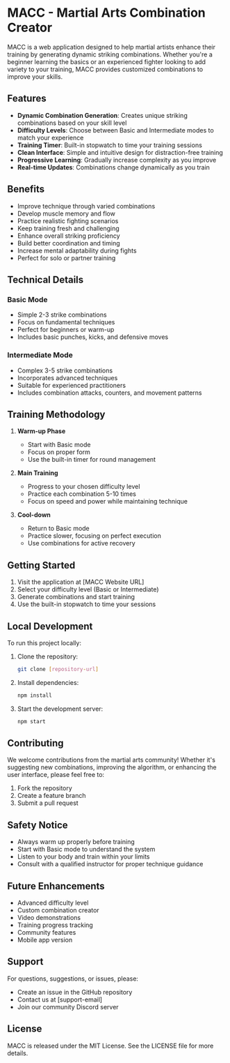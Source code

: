 # MACC - Martial Arts Combination Creator

MACC is a web application designed to help martial artists enhance their training by generating dynamic striking combinations. Whether you're a beginner learning the basics or an experienced fighter looking to add variety to your training, MACC provides customized combinations to improve your skills.

## Features

- **Dynamic Combination Generation**: Creates unique striking combinations based on your skill level
- **Difficulty Levels**: Choose between Basic and Intermediate modes to match your experience
- **Training Timer**: Built-in stopwatch to time your training sessions
- **Clean Interface**: Simple and intuitive design for distraction-free training
- **Progressive Learning**: Gradually increase complexity as you improve
- **Real-time Updates**: Combinations change dynamically as you train

## Benefits

- Improve technique through varied combinations
- Develop muscle memory and flow
- Practice realistic fighting scenarios
- Keep training fresh and challenging
- Enhance overall striking proficiency
- Build better coordination and timing
- Increase mental adaptability during fights
- Perfect for solo or partner training

## Technical Details

### Basic Mode
- Simple 2-3 strike combinations
- Focus on fundamental techniques
- Perfect for beginners or warm-up
- Includes basic punches, kicks, and defensive moves

### Intermediate Mode
- Complex 3-5 strike combinations
- Incorporates advanced techniques
- Suitable for experienced practitioners
- Includes combination attacks, counters, and movement patterns

## Training Methodology

1. **Warm-up Phase**
   - Start with Basic mode
   - Focus on proper form
   - Use the built-in timer for round management

2. **Main Training**
   - Progress to your chosen difficulty level
   - Practice each combination 5-10 times
   - Focus on speed and power while maintaining technique

3. **Cool-down**
   - Return to Basic mode
   - Practice slower, focusing on perfect execution
   - Use combinations for active recovery

## Getting Started

1. Visit the application at [MACC Website URL]
2. Select your difficulty level (Basic or Intermediate)
3. Generate combinations and start training
4. Use the built-in stopwatch to time your sessions

## Local Development

To run this project locally:

1. Clone the repository:
   ```bash
   git clone [repository-url]
   ```

2. Install dependencies:
   ```bash
   npm install
   ```

3. Start the development server:
   ```bash
   npm start
   ```

## Contributing

We welcome contributions from the martial arts community! Whether it's suggesting new combinations, improving the algorithm, or enhancing the user interface, please feel free to:

1. Fork the repository
2. Create a feature branch
3. Submit a pull request

## Safety Notice

- Always warm up properly before training
- Start with Basic mode to understand the system
- Listen to your body and train within your limits
- Consult with a qualified instructor for proper technique guidance

## Future Enhancements

- Advanced difficulty level
- Custom combination creator
- Video demonstrations
- Training progress tracking
- Community features
- Mobile app version

## Support

For questions, suggestions, or issues, please:
- Create an issue in the GitHub repository
- Contact us at [support-email]
- Join our community Discord server

## License

MACC is released under the MIT License. See the LICENSE file for more details.
